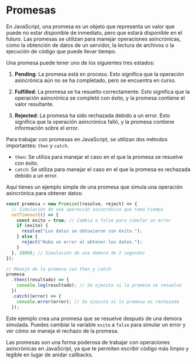 # Promesas

En JavaScript, una promesa es un objeto que representa un valor que puede no estar disponible de inmediato, pero que estará disponible en el futuro. Las promesas se utilizan para manejar operaciones asincrónicas, como la obtención de datos de un servidor, la lectura de archivos o la ejecución de código que puede llevar tiempo.

Una promesa puede tener uno de los siguientes tres estados:

1. **Pending**: La promesa está en proceso. Esto significa que la operación asincrónica aún no se ha completado, pero se encuentra en curso.

2. **Fulfilled**: La promesa se ha resuelto correctamente. Esto significa que la operación asincrónica se completó con éxito, y la promesa contiene el valor resultante.

3. **Rejected**: La promesa ha sido rechazada debido a un error. Esto significa que la operación asincrónica falló, y la promesa contiene información sobre el error.

Para trabajar con promesas en JavaScript, se utilizan dos métodos importantes: `then` y `catch`.

- `then`: Se utiliza para manejar el caso en el que la promesa se resuelve con éxito.
- `catch`: Se utiliza para manejar el caso en el que la promesa es rechazada debido a un error.

Aquí tienes un ejemplo simple de una promesa que simula una operación asincrónica para obtener datos:

```javascript
const promesa = new Promise((resolve, reject) => {
  // Simulación de una operación asincrónica que toma tiempo
  setTimeout(() => {
    const exito = true; // Cambia a false para simular un error
    if (exito) {
      resolve("Los datos se obtuvieron con éxito.");
    } else {
      reject("Hubo un error al obtener los datos.");
    }
  }, 2000); // Simulación de una demora de 2 segundos
});

// Manejo de la promesa con then y catch
promesa
  .then((resultado) => {
    console.log(resultado); // Se ejecuta si la promesa se resuelve
  })
  .catch((error) => {
    console.error(error); // Se ejecuta si la promesa es rechazada
  });
```

Este ejemplo crea una promesa que se resuelve después de una demora simulada. Puedes cambiar la variable `exito` a `false` para simular un error y ver cómo se maneja el rechazo de la promesa.

Las promesas son una forma poderosa de trabajar con operaciones asincrónicas en JavaScript, ya que te permiten escribir código más limpio y legible en lugar de anidar callbacks.